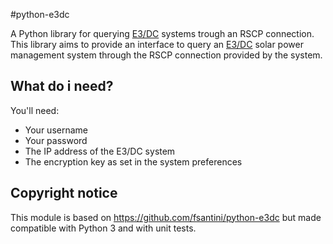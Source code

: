 #python-e3dc

A Python library for querying [E3/DC](https://www.e3dc.com/en/) systems trough an RSCP connection.  
This library aims to provide an interface to query an [E3/DC](https://www.e3dc.com/en/) solar power management system through the RSCP connection provided by the system.

## What do i need?

You'll need:

- Your username
- Your password
- The IP address of the E3/DC system
- The encryption key as set in the system preferences

## Copyright notice
This module is based on https://github.com/fsantini/python-e3dc but made compatible with Python 3 and with unit tests.

